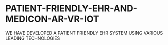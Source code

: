 # PATIENT-FRIENDLY-EHR-AND-MEDICON-AR-VR-IOT
WE HAVE DEVELOPED A PATIENT FRIENDLY EHR SYSTEM USING VARIOUS LEADING TECHNOLOGIES
